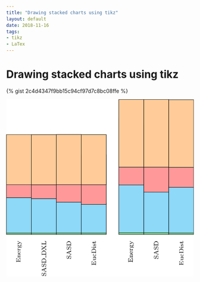 ```yaml
---
title: "Drawing stacked charts using tikz"
layout: default
date: 2018-11-16
tags:
- tikz
- LaTex
---
```


# Drawing stacked charts using tikz

{% gist 2c4d4347f9bb15c94cf97d7c8bc08ffe %}

![stackedchart](../assets/stackedchart.png)
